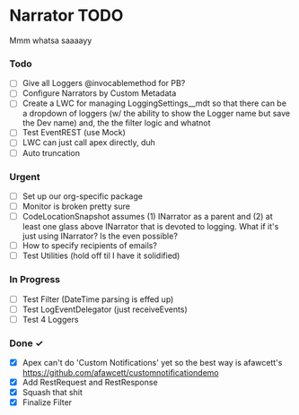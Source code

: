 # Narrator TODO

Mmm whatsa saaaayy

### Todo

- [ ] Give all Loggers @invocablemethod for PB?  
- [ ] Configure Narrators by Custom Metadata  
- [ ] Create a LWC for managing LoggingSettings__mdt so that there can be a dropdown of loggers (w/ the ability to show the Logger name but save the Dev name) and, the the filter logic and whatnot  
- [ ] Test EventREST (use Mock) 
- [ ] LWC can just call apex directly, duh
- [ ] Auto truncation

### Urgent

- [ ] Set up our org-specific package
- [ ] Monitor is broken pretty sure
- [ ] CodeLocationSnapshot assumes (1) INarrator as a parent and (2) at least one glass above INarrator that is devoted to logging. What if it's just using INarrator? Is the even possible?  
- [ ] How to specify recipients of emails?
- [ ] Test Utilities (hold off til I have it solidified)  

### In Progress

- [ ] Test Filter (DateTime parsing is effed up)  
- [ ] Test LogEventDelegator (just receiveEvents)  
- [ ] Test 4 Loggers  

### Done ✓

- [x] Apex can't do 'Custom Notifications' yet so the best way is afawcett's https://github.com/afawcett/customnotificationdemo  
- [x] Add RestRequest and RestResponse  
- [x] Squash that shit  
- [x] Finalize Filter
